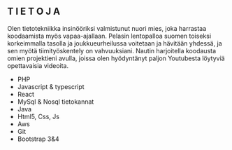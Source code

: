 ##  T I E T O J A
Olen tietotekniikka insinööriksi valmistunut nuori mies, joka harrastaa koodaamista
myös vapaa-ajallaan.
Pelasin lentopalloa suomen toiseksi korkeimmalla tasolla ja joukkueurheilussa
voitetaan ja hävitään yhdessä, ja sen myötä tiimityöskentely on vahvuuksiani.
Nautin harjoitella koodausta omien projektieni avulla, joissa olen hyödyntänyt paljon
Youtubesta löytyviä opettavaisia videoita.

- PHP
- Javascript & typescript
- React
- MySql & Nosql tietokannat
- Java
- Html5, Css, Js
- Aws
- Git
- Bootstrap 3&4

<!--
**severikupari1/severikupari1** is a ✨ _special_ ✨ repository because its `README.md` (this file) appears on your GitHub profile.

Here are some ideas to get you started:

- 🔭 I’m currently working on ...
- 🌱 I’m currently learning ...
- 👯 I’m looking to collaborate on ...
- 🤔 I’m looking for help with ...
- 💬 Ask me about ...
- 📫 How to reach me: ...
- 😄 Pronouns: ...
- ⚡ Fun fact: ...
-->
